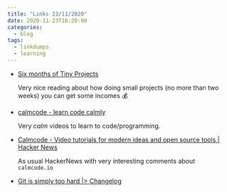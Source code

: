 ```yaml
---
title: "Links 23/11/2020"
date: 2020-11-23T16:20:00
categories:
  - blog
tags:
  - linkdumps
  - learning
---
```


* [Six months of Tiny Projects](https://tinyprojects.dev/posts/six_months_of_tiny_projects)

  Very nice reading about how doing small projects (no more than two weeks) you can get some incomes 💰

* [calmcode - learn code calmly](https://calmcode.io/)

  Very _calm_ videos to learn to code/programming.

* [Calmcode - Video tutorials for modern ideas and open source tools | Hacker News](https://news.ycombinator.com/item?id=25123059)

  As usual HackerNews with very interesting comments about `calmcode.io`

* [Git is simply too hard |> Changelog](https://changelog.com/posts/git-is-simply-too-hard)
